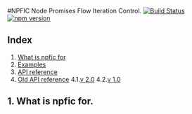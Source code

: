 #NPFIC Node Promises Flow Iteration Control.
[![Build Status](https://travis-ci.org/josegl/npfic.svg?branch=master)](https://travis-ci.org/josegl/npfic)
[![npm version](https://img.shields.io/npm/v/npfic.svg?style=flat-square)](https://www.npmjs.com/package/npfic)

## Index
1. [What is npfic for](#about)
2. [Examples](#Examples)
3. [API reference](#api)
4. [Old API reference](#oldapi)
  4.1.[v 2.0](#v2)
  4.2.[v 1.0](#v1)

## <a name='about'></a>1. What is npfic for.

